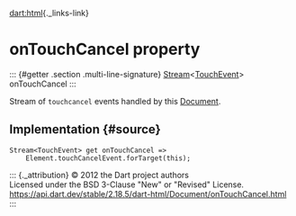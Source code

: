 [dart:html](../../dart-html/dart-html-library){._links-link}

onTouchCancel property
======================

::: {#getter .section .multi-line-signature}
[Stream](../../dart-async/stream-class)\<[TouchEvent](../touchevent-class)\>
onTouchCancel
:::

Stream of `touchcancel` events handled by this
[Document](../document-class).

Implementation {#source}
--------------

``` {.language-dart data-language="dart"}
Stream<TouchEvent> get onTouchCancel =>
    Element.touchCancelEvent.forTarget(this);
```

::: {._attribution}
© 2012 the Dart project authors\
Licensed under the BSD 3-Clause \"New\" or \"Revised\" License.\
<https://api.dart.dev/stable/2.18.5/dart-html/Document/onTouchCancel.html>
:::
